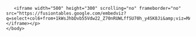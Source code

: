   <!DOCTYPE html>
  <html lang="en">
    <head>
      <meta charset="UTF-8">
      <title>Assignment 13</title>
    </head>       
    <body>
          
       <iframe width="500" height="300" scrolling="no" frameborder="no" src="https://fusiontables.google.com/embedviz?q=select+col6+from+1kWsJhbDvb55Vdw22_Z70nRUWLffSU70h_y4SK8Ji&amp;viz=MAP&amp;h=false&amp;lat=36.04201729134671&amp;lng=-80.45399583906249&amp;t=1&amp;z=9&amp;l=col6&amp;y=2&amp;tmplt=2&amp;hml=ONE_COL_LAT_LNG"></iframe></p>
    </body>
  </html>
  
